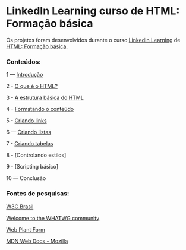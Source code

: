 # LinkedIn Learning curso de HTML: Formação básica

Os projetos foram desenvolvidos durante o curso 
[LinkedIn Learning](https://www.linkedin.com/learning/) 
de 
[HTML: Formação básica](https://www.linkedin.com/learning/html-formacao-basica/quer-criar-seu-proprio-site?autoplay=true).

<h3>Conteúdos:</h3>

1 — [Introdução](https://pt.wikipedia.org/wiki/HTML)

2 - [O que é o HTML?](https://github.com/alexandresantosal91/linkedin-learning-html-formacao-basica/tree/main/projetos/Capitulo_1)

3 - [A estrutura básica do HTML](https://github.com/alexandresantosal91/linkedin-learning-html-formacao-basica/tree/main/projetos/Capitulo_2)

4 - [Formatando o conteúdo]()

5 - [Criando links]()

6 — [Criando listas]()

7 - [Criando tabelas]()

8 - [Controlando estilos]

9 - [Scripting básico]

10 — Conclusão

<body>
    <h3>Fontes de pesquisas:</h3>
    <p><a href="https://www.w3c.br">W3C Brasil</a></p>
    <p><a href="https://whatwg.org">Welcome to the WHATWG community</a></p>
    <p><a href="https://webplatform.github.io">Web Plant Form</a></p>
    <p><a href="https://developer.mozilla.org">MDN Web Docs - Mozilla</a></p>
</body>
